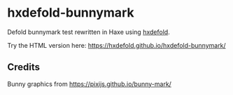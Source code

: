 # hxdefold-bunnymark

Defold bunnymark test rewritten in Haxe using [hxdefold](https://github.com/hxdefold/hxdefold).

Try the HTML version here: https://hxdefold.github.io/hxdefold-bunnymark/


## Credits

Bunny graphics from https://pixijs.github.io/bunny-mark/
